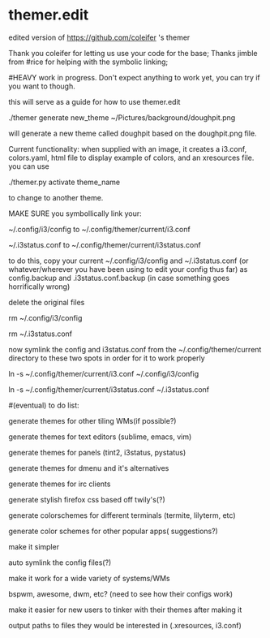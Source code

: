 # themer.edit
edited version of https://github.com/coleifer 's themer

Thank you coleifer for letting us use your code for the base;
Thanks jimble from #rice for helping with the symbolic linking;

#HEAVY work in progress.  Don't expect anything to work yet, you can try if you want to though.


this will serve as a guide for how to use themer.edit

./themer generate new_theme ~/Pictures/background/doughpit.png

will generate a new theme called doughpit based on the doughpit.png file.



Current functionality: when supplied with an image, it creates a i3.conf, colors.yaml, html file to display example of colors, and an xresources file.   you can use 

./themer.py activate theme_name

to change to another theme.


MAKE SURE you symbollically link your:

~/.config/i3/config to ~/.config/themer/current/i3.conf

~/.i3status.conf to ~/.config/themer/current/i3status.conf

to do this, copy your current ~/.config/i3/config and ~/.i3status.conf (or whatever/wherever you have been using to edit your config thus far) as config.backup and .i3status.conf.backup (in case something goes horrifically wrong)

delete the original files

rm ~/.config/i3/config

rm ~/.i3status.conf


now symlink the config and i3status.conf from the ~/.config/themer/current directory to these two spots in order for it to work properly


ln -s ~/.config/themer/current/i3.conf ~/.config/i3/config

ln -s ~/.config/themer/current/i3status.conf ~/.i3status.conf




#(eventual) to do list:


generate themes for other tiling WMs(if possible?)

generate themes for text editors (sublime, emacs, vim)

generate themes for panels (tint2, i3status, pystatus)

generate themes for dmenu and it's alternatives

generate themes for irc clients

generate stylish firefox css based off twily's(?)

generate colorschemes for different terminals (termite, lilyterm, etc)

generate color schemes for other popular apps( suggestions?)


make it simpler

  auto symlink the config files(?)


make it work for a wide variety of systems/WMs

  bspwm, awesome, dwm, etc? (need to see how their configs work) 


make it easier for new users to tinker with their themes after making it

  output paths to files they would be interested in (.xresources, i3.conf)
